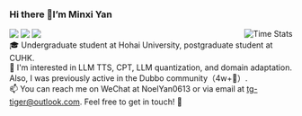 ### Hi there 👋I’m Minxi Yan

![](https://komarev.com/ghpvc/?username=Yan0613&color=brightgreen)
![](https://img.shields.io/badge/dynamic/json?color=brightgreen&label=stars&query=%24.stars&url=https%3A%2F%2Fapi.github-star-counter.workers.dev%2Fuser%2FYan0613)
![](https://img.shields.io/github/followers/Yan0613?color=brightgreen)  <img alt="Time Stats" src="https://github-readme-stats.vercel.app/api?username=Yan0613&show_icons=true&theme=transparent&hide_border=true" align="right" />   
🎓 Undergraduate student at Hohai University, postgraduate student at CUHK.  
📍 I'm interested in LLM TTS, CPT, LLM quantization, and domain adaptation. Also, I was previously active in the Dubbo community（4w+🌟）.  
📫 You can reach me on WeChat at NoelYan0613 or via email at tg-tiger@outlook.com. Feel free to get in touch! 🍻

<!---[![Top Langs](https://github-readme-stats.vercel.app/api/top-langs/?username=Yan0613&layout=compact)](https://github.com/Yan0613/github-readme-stats)--->

